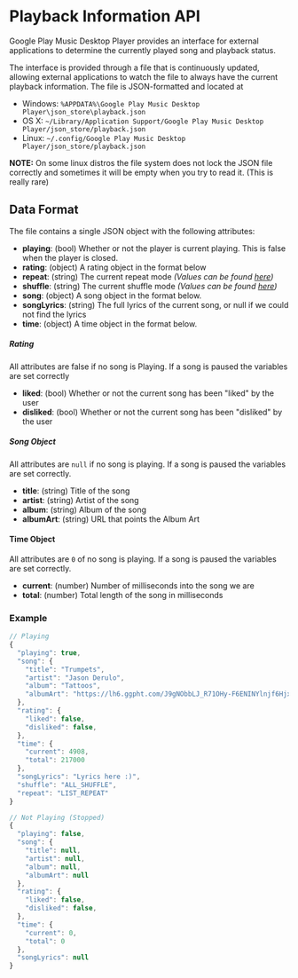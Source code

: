 # Playback Information API

Google Play Music Desktop Player provides an interface for external
applications to determine the currently played song and playback status.

The interface is provided through a file that is continuously updated,
allowing external applications to watch the file to always have the
current playback information. The file is JSON-formatted and located at
* Windows: `%APPDATA%\Google Play Music Desktop Player\json_store\playback.json`
* OS X: `~/Library/Application Support/Google Play Music Desktop Player/json_store/playback.json`
* Linux: `~/.config/Google Play Music Desktop Player/json_store/playback.json`

**NOTE:** On some linux distros the file system does not lock the JSON file correctly and
sometimes it will be empty when you try to read it.  (This is really rare)

## Data Format

The file contains a single JSON object with the following attributes:
- **playing**: (bool) Whether or not the player is current playing.  This is false when the player is closed.
- **rating**: (object) A rating object in the format below
- **repeat**: (string) The current repeat mode *(Values can be found [here](https://github.com/gmusic-utils/gmusic.js#playbackgetrepeat))*
- **shuffle**: (string) The current shuffle mode *(Values can be found [here](https://github.com/gmusic-utils/gmusic.js#playbackgetshuffle))*
- **song**: (object) A song object in the format below.
- **songLyrics**: (string) The full lyrics of the current song, or null if we could not find the lyrics
- **time**: (object) A time object in the format below.

##### Rating
All attributes are false if no song is Playing.  If a song is paused the variables are set correctly
- **liked**: (bool) Whether or not the current song has been "liked" by the user
- **disliked**: (bool) Whether or not the current song has been "disliked" by the user

##### Song Object
All attributes are `null` if no song is playing.  If a song is paused the variables are set correctly.
- **title**: (string)  Title of the song
- **artist**: (string) Artist of the song
- **album**: (string) Album of the song
- **albumArt**: (string) URL that points the Album Art

#### Time Object
All attributes are `0` of no song is playing.  If a song is paused the variables are set correctly.
- **current**: (number) Number of milliseconds into the song we are
- **total**: (number) Total length of the song in milliseconds

### Example

```js
// Playing
{
  "playing": true,
  "song": {
    "title": "Trumpets",
    "artist": "Jason Derulo",
    "album": "Tattoos",
    "albumArt": "https://lh6.ggpht.com/J9gNObbLJ_R71OHy-F6ENINYlnjf6Hjx_dw4RV0GLSTH1zrDEFSeRcW_Kf2fTws0swmOXwot=s90-c-e100"
  },
  "rating": {
    "liked": false,
    "disliked": false,
  },
  "time": {
    "current": 4908,
    "total": 217000
  },
  "songLyrics": "Lyrics here :)",
  "shuffle": "ALL_SHUFFLE",
  "repeat": "LIST_REPEAT"
}

// Not Playing (Stopped)
{
  "playing": false,
  "song": {
    "title": null,
    "artist": null,
    "album": null,
    "albumArt": null
  },
  "rating": {
    "liked": false,
    "disliked": false,
  },
  "time": {
    "current": 0,
    "total": 0
  },
  "songLyrics": null
}
```
